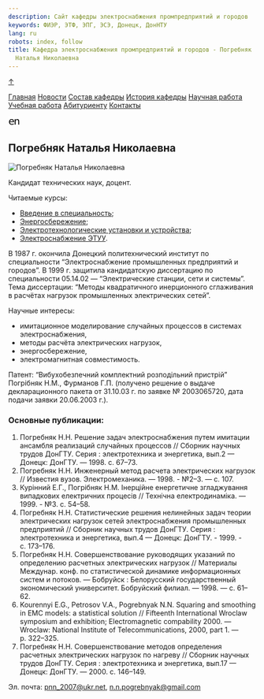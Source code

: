 ```yaml
---
description: Сайт кафедры электроснабжения промпредприятий и городов
keywords: ФИЭР, ЭТФ, ЭПГ, ЭСЭ, Донецк, ДонНТУ
lang: ru
robots: index, follow
title: Кафедра электроснабжения промпредприятий и городов - Погребняк
  Наталья Николаевна
---
```


<a href="#" id="toTop">↑</a>

<div class="container">

<div id="header">

<div id="epg">

[](http://etf.donntu.ru/epg/index.htm)

</div>

<div id="donntu">

[](http://donntu.ru)

</div>

<div id="etf">

[](http://fier.donntu.ru/index.php?lang=ru)

</div>

</div>

<div id="menu">

[Главная](../index.htm) [Новости](../news.htm)
<a href="../staff.htm" class="buttonsup">Состав кафедры</a> [История
кафедры](../history.htm) [Научная работа](../science.htm) [Учебная
работа](../study.htm) [Абитуриенту](../abityrienty.htm)
[Контакты](../contacts.htm)

</div>

<div id="content">

<div id="langbox">

[![English](../../images/en2.png)](../../en/staff/pogrebnyak.htm)

</div>

## Погребняк Наталья Николаевна

<div id="photomag">

![Погребняк Наталья Николаевна](../../images/staff/pogrebnyak.jpg)

</div>

Кандидат технических наук, доцент.

Читаемые курсы:

- [Введение в специальность](../kurses.htm#vved_v_spets);
- [Энергосбережение](../kurses.htm#energozber);
- [Электротехнологические установки и устройства](../kurses.htm#etup);
- [Электроснабжение ЭТУУ](../kurses.htm#ep_etup).

В 1987 г. окончила Донецкий политехнический институт по специальности
“Электроснабжение промышленных предприятий и городов”. В 1999 г.
защитила кандидатскую диссертацию по специальности 05.14.02 —
“Электрические станции, сети и системы”. Тема диссертации: “Методы
квадратичного инерционного сглаживания в расчётах нагрузок промышленных
электрических сетей”.

Научные интересы:

- имитационное моделирование случайных процессов в системах
  электроснабжения,
- методы расчёта электрических нагрузок,
- энергосбережение,
- электромагнитная совместимость.

<span class="bld">Патент</span>: “Вибухобезпечний комплектний
розподільний пристрій” Погрібняк Н.М., Фурманов Г.П. (получено решение о
выдаче декларационного пакета от 31.10.03 г. по заявке № 2003065720,
дата подачи заявки 20.06.2003 г.).

### Основные публикации:

1.  Погребняк Н.Н. Решение задач электроснабжения путем имитации
    ансамбля реализаций случайных процессов // Сборник научных трудов
    ДонГТУ. Серия : электротехника и энергетика, вып.2 — Донецк: ДонГТУ.
    — 1998. с. 67–73.
2.  Погребняк Н.Н. Инженерный метод расчета электрических нагрузок //
    Известия вузов. Электромеханика. — 1998. - №2–3. — с. 107.
3.  Курінний Е.Г., Погрібняк Н.М. Інерційне енергетичне згладжування
    випадкових електричних процесів // Технічна електродинаміка.
    — 1999. - №3. с. 54–58.
4.  Погребняк Н.Н. Статистические решения нелинейных задач теории
    электрических нагрузок сетей электроснабжения промышленных
    предприятий // Сборник научных трудов ДонГТУ. Серия : электротехника
    и энергетика, вып.4 — Донецк: ДонГТУ. - 1999. - с. 173–176.
5.  Погребняк Н.Н. Совершенствование руководящих указаний по определению
    расчетных электрических нагрузок // Материалы Междунар. конф. по
    статистической динамике информационных систем и потоков. — Бобруйск
    : Белорусский государственный экономический университет. Бобруйский
    филиал. — 1998. — с. 61–62.
6.  Kourennyi E.G., Petrosov V.A., Pogrebnyak N.N. Squaring and
    smoothing in EMC models: a statistical solution // Fifteenth
    International Wroclaw symposium and exhibition; Electromagnetic
    compability 2000. — Wroclaw: National Institute of
    Telecommunications, 2000, part 1. — p. 322–325.
7.  Погребняк Н.Н. Совершенствование методов определения расчетных
    электрических нагрузок по нагреву // Сборник научных трудов ДонГТУ.
    Серия : электротехника и энергетика, вып.17 — Донецк: ДонГТУ.
    — 2000. с. 146–149.

Эл. почта: <pnn_2007@ukr.net>, <n.n.pogrebnyak@gmail.com>

</div>

<div id="footer">

</div>

</div>
